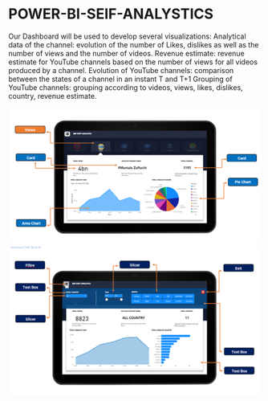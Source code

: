 # POWER-BI-SEIF-ANALYSTICS
Our Dashboard will be used to develop several visualizations:
Analytical data of the channel: evolution of the number of Likes, dislikes as well as the number of views and the number of videos.
Revenue estimate: revenue estimate for YouTube channels based on the number of views for all videos produced by a channel.
Evolution of YouTube channels: comparison between the states of a channel in an instant T and T+1
Grouping of YouTube channels: grouping according to videos, views, likes, dislikes, country, revenue estimate.

![](IMAGES/T2.PNG)
![](IMAGES/t1.PNG)
